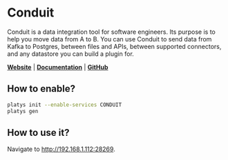 # Conduit

Conduit is a data integration tool for software engineers. Its purpose is to help you move data from A to B. You can use Conduit to send data from Kafka to Postgres, between files and APIs, between supported connectors, and any datastore you can build a plugin for.

**[Website](https://conduit.io/)** | **[Documentation](https://www.conduit.io/docs/introduction/getting-started)** | **[GitHub](https://github.com/ConduitIO/conduit)**

## How to enable?

```bash
platys init --enable-services CONDUIT
platys gen
```

## How to use it?

Navigate to <http://192.168.1.112:28269>.




